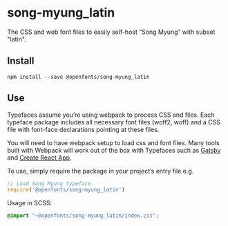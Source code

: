 
# song-myung_latin

The CSS and web font files to easily self-host “Song Myung” with subset "latin".

## Install

`npm install --save @openfonts/song-myung_latin`

## Use

Typefaces assume you’re using webpack to process CSS and files. Each typeface
package includes all necessary font files (woff2, woff) and a CSS file with
font-face declarations pointing at these files.

You will need to have webpack setup to load css and font files. Many tools built
with Webpack will work out of the box with Typefaces such as [Gatsby](https://github.com/gatsbyjs/gatsby)
and [Create React App](https://github.com/facebookincubator/create-react-app).

To use, simply require the package in your project’s entry file e.g.

```javascript
// Load Song Myung typeface
require('@openfonts/song-myung_latin')
```

Usage in SCSS:
```scss
@import "~@openfonts/song-myung_latin/index.css";
```
